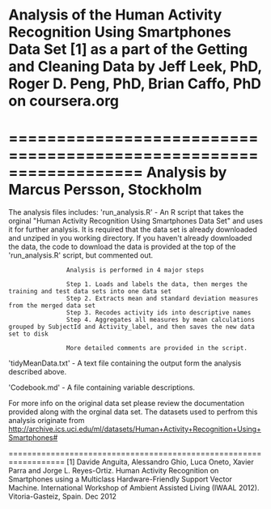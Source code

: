 
# Analysis of the Human Activity Recognition Using Smartphones Data Set [1] as a part of the Getting and Cleaning Data by Jeff Leek, PhD, Roger D. Peng, PhD, Brian Caffo, PhD on coursera.org

==================================================================
Analysis by Marcus Persson, Stockholm
==================================================================

The analysis files includes:
'run_analysis.R' - 	An R script that takes the orginal "Human Activity Recognition Using Smartphones Data Set" and uses it for further analysis. It is required that the data set is already downloaded and unziped in you working directory.
					If you haven't already downloaded the data, the code to download the data is provided at the top of the 'run_analysis.R' script, but commented out. 

					Analysis is performed in 4 major steps

					Step 1. Loads and labels the data, then merges the training and test data sets into one data set
					Step 2. Extracts mean and standard deviation measures from the merged data set
					Step 3. Recodes activity ids into descriptive names
					Step 4. Aggregates all measures by mean calculations grouped by SubjectId and Activity_label, and then saves the new data set to disk

					More detailed comments are provided in the script.

'tidyMeanData.txt' - A text file containing the output form the analysis described above. 

'Codebook.md' - A file containing variable descriptions.

For more info on the original data set please review the documentation provided along with the orginal data set. The datasets used to perfrom this analysis originate from http://archive.ics.uci.edu/ml/datasets/Human+Activity+Recognition+Using+Smartphones#

==================================================================
[1] Davide Anguita, Alessandro Ghio, Luca Oneto, Xavier Parra and Jorge L. Reyes-Ortiz. Human Activity Recognition on Smartphones using a Multiclass Hardware-Friendly Support Vector Machine. International Workshop of Ambient Assisted Living (IWAAL 2012). Vitoria-Gasteiz, Spain. Dec 2012